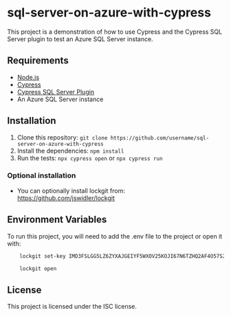 
# sql-server-on-azure-with-cypress

This project is a demonstration of how to use Cypress and the Cypress SQL Server plugin to test an Azure SQL Server instance.

## Requirements

* [Node.js](https://nodejs.org/en/) 
* [Cypress](https://www.cypress.io/) 
* [Cypress SQL Server Plugin](https://github.com/cypress-io/cypress-sql-server) 
* An Azure SQL Server instance 

## Installation 
1. Clone this repository: `git clone https://github.com/username/sql-server-on-azure-with-cypress` 
2. Install the dependencies: `npm install` 
3. Run the tests: `npx cypress open` or `npx cypress run` 


### Optional installation

- You can optionally install lockgit from: https://github.com/jswidler/lockgit

## Environment Variables

To run this project, you will need to add the .env file to the project or open it with:

```bash
    lockgit set-key IMD3FSLGG5LZ6ZYXAJGEIYF5WXOV25KOJI67N6TZHQ2AF4O57S2A
```

```bash
    lockgit open
```

 ## License 
This project is licensed under the ISC license.